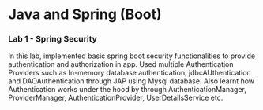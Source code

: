 # Java and Spring (Boot) 


### Lab 1 - Spring Security
In this lab, implemented basic spring boot security functionalities to provide authentication and authorization in app.
Used multiple Authentication Providers such as In-memory database authentication, jdbcAUthentication and DAOAuthentication through JAP using Mysql database.
Also learnt how Authentication works under the hood by through AuthenticationManager, ProviderManager, AuthenticationProvider, UserDetailsService etc.
 
